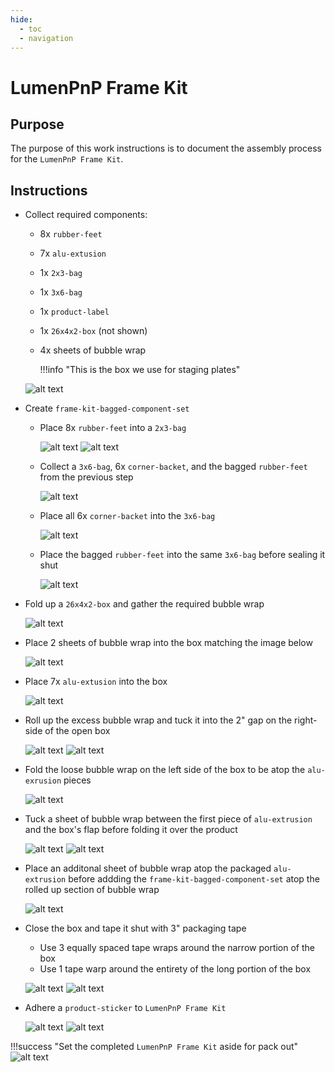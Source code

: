 ```yaml
---
hide:
  - toc
  - navigation
---
```


# LumenPnP Frame Kit

## Purpose

The purpose of this work instructions is to document the assembly process for the `LumenPnP Frame Kit`.

## Instructions

- Collect required components:
    - 8x `rubber-feet`
    - 7x `alu-extusion`
    - 1x `2x3-bag`
    - 1x `3x6-bag`
    - 1x `product-label`
    - 1x `26x4x2-box` (not shown)
    - 4x sheets of bubble wrap

        !!!info "This is the box we use for staging plates"

    ![alt text](img/IMG_0769.webp)

- Create `frame-kit-bagged-component-set`
    - Place 8x `rubber-feet` into a `2x3-bag`

        ![alt text](img/IMG_0770.webp)
        ![alt text](img/IMG_0771.webp)

    - Collect a `3x6-bag`, 6x `corner-backet`, and the bagged `rubber-feet` from the previous step

        ![alt text](img/IMG_0772.webp)

    - Place all 6x `corner-backet` into the `3x6-bag`

        ![alt text](img/IMG_0773.webp)

    - Place the bagged `rubber-feet` into the same `3x6-bag` before sealing it shut

        ![alt text](img/IMG_0774.webp)

- Fold up a `26x4x2-box` and gather the required bubble wrap

    ![alt text](img/IMG_0775.webp)

- Place 2 sheets of bubble wrap into the box matching the image below

    ![alt text](img/IMG_0776.webp)

- Place 7x `alu-extusion` into the box

    ![alt text](img/IMG_0777.webp)

- Roll up the excess bubble wrap and tuck it into the 2" gap on the right-side of the open box

    ![alt text](img/IMG_0778.webp)
    ![alt text](img/IMG_0780.webp)

- Fold the loose bubble wrap on the left side of the box to be atop the `alu-exrusion` pieces

    ![alt text](img/IMG_0781.webp)

- Tuck a sheet of bubble wrap between the first piece of `alu-extrusion` and the box's flap before folding it over the product

    ![alt text](img/IMG_0782.webp)
    ![alt text](img/IMG_0783.webp)

- Place an additonal sheet of bubble wrap atop the packaged `alu-extrusion` before addding the `frame-kit-bagged-component-set` atop the rolled up section of bubble wrap

    ![alt text](img/IMG_0784.webp)

- Close the box and tape it shut with 3" packaging tape
    - Use 3 equally spaced tape wraps around the narrow portion of the box
    - Use 1 tape warp around the entirety of the long portion of the box

    ![alt text](img/IMG_0785.webp)
    ![alt text](img/IMG_0786.webp)

- Adhere a `product-sticker` to `LumenPnP Frame Kit`

    ![alt text](img/IMG_0787.webp)
    ![alt text](img/IMG_0788.webp)

!!!success "Set the completed `LumenPnP Frame Kit` aside for pack out"
      ![alt text](img/IMG_0790.webp)
